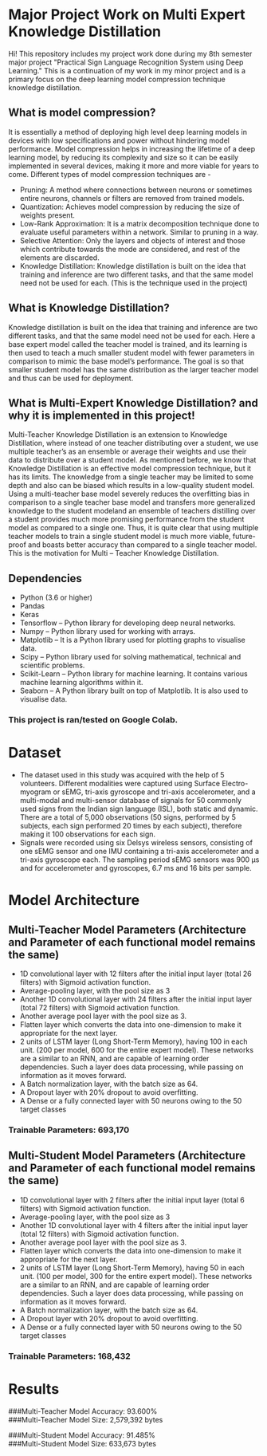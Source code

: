 # Major Project Work on Multi Expert Knowledge Distillation
Hi! This repository includes my project work done during my 8th semester major project "Practical Sign Language Recognition System using Deep Learning."
This is a continuation of my work in my minor project and is a primary focus on the deep learning model compression technique knowledge distillation.

## What is model compression?
It is essentially a method of deploying high level deep learning models in devices with low specifications and power without hindering model performance. Model compression helps in increasing the lifetime of a deep learning model, by reducing its complexity and size so it can be easily implemented in several devices, making it more and more viable for years to come.
Different types of model compression techniques are - 
* Pruning: A method where connections between neurons or sometimes entire neurons, channels or filters are removed from trained models.
* Quantization: Achieves model compression by reducing the size of weights present.
* Low-Rank Approximation: It is a matrix decomposition technique done to evaluate useful parameters within a network. Similar to pruning in a way.
* Selective Attention: Only the layers and objects of interest and those which contribute towards the mode are considered, and rest of the elements are discarded.
* Knowledge Distillation: Knowledge distillation is built on the idea that training and inference are two different tasks, and that the same model need not be used for each. (This is the technique used in the project)

## What is Knowledge Distillation?
Knowledge distillation is built on the idea that training and inference are two different tasks, and that the same model need not be used for each. Here a base expert model called the teacher model is trained, and its learning is then used to teach a much smaller student model with fewer parameters in comparison to mimic the base model’s performance. The goal is so that smaller student model has the same distribution as the larger teacher model and thus can be used for deployment.

## What is Multi-Expert Knowledge Distillation? and why it is implemented in this project! 
Multi-Teacher Knowledge Distillation is an extension to Knowledge Distillation, where instead of one teacher distributing over a student, we use multiple teacher’s as an ensemble or average their weights and use their data to distribute over a student model. As mentioned before, we know that Knowledge Distillation is an effective model compression technique, but it has its limits. The knowledge from a single teacher may be limited to some depth and also can be biased which results in a low-quality student model. Using a multi-teacher base model severely reduces the overfitting bias in comparison to a single teacher base model and transfers more generalized knowledge to the student modeland an ensemble of teachers distilling over a student provides much more promising performance from the student model as compared to a single one. Thus, it is quite clear that using multiple teacher models to train a single student model is much more viable, future-proof and boasts better accuracy than compared to a single teacher model. This is the motivation for Multi – Teacher Knowledge Distillation.

## Dependencies
* Python (3.6 or higher)
* Pandas
* Keras 
* Tensorflow – Python library for developing deep neural networks.
* Numpy – Python library used for working with arrays.
* Matplotlib – It is a Python library used for plotting graphs to visualise data.
* Scipy – Python library used for solving mathematical, technical and scientific
problems.
* Scikit-Learn – Python library for machine learning. It contains various machine
learning algorithms within it.
* Seaborn – A Python library built on top of Matplotlib. It is also used to visualise
data.

### This project is ran/tested on Google Colab. 

# Dataset 
* The dataset used in this study was acquired with the help of 5 volunteers. Different modalities were captured using Surface Electro-myogram or sEMG, tri-axis gyroscope and tri-axis accelerometer, and a multi-modal and multi-sensor database of signals for 50 commonly used signs from the Indian sign language (ISL), both static and dynamic. There are a total of 5,000 observations (50 signs, performed by 5 subjects, each sign performed 20 times by each subject), therefore making it 100 observations for each sign.
* Signals were recorded using six Delsys wireless sensors, consisting of one sEMG sensor and one IMU containing a tri-axis accelerometer and a tri-axis gyroscope each. The sampling period sEMG sensors was 900 μs and for accelerometer and gyroscopes, 6.7 ms and 16 bits per sample.

# Model Architecture

## Multi-Teacher Model Parameters (Architecture and Parameter of each functional model remains the same)
* 1D convolutional layer with 12 filters after the initial input layer (total 26 filters) with Sigmoid activation function.
* Average-pooling layer, with the pool size as 3
* Another 1D convolutional layer with 24 filters after the initial input layer (total 72 filters) with Sigmoid activation function.
* Another average pool layer with the pool size as 3.
* Flatten layer which converts the data into one-dimension to make it appropriate for the next layer.
* 2 units of LSTM layer (Long Short-Term Memory), having 100 in each unit. (200 per model, 600 for the entire expert model). These networks are a similar to an RNN, and are capable of learning order dependencies. Such a layer does data processing, while passing on information as it moves forward.
* A Batch normalization layer, with the batch size as 64.
* A Dropout layer with 20% dropout to avoid overfitting.
* A Dense or a fully connected layer with 50 neurons owing to the 50 target classes
### Trainable Parameters: 693,170


## Multi-Student Model Parameters (Architecture and Parameter of each functional model remains the same)
* 1D convolutional layer with 2 filters after the initial input layer (total 6 filters) with Sigmoid activation function.
* Average-pooling layer, with the pool size as 3
* Another 1D convolutional layer with 4 filters after the initial input layer (total 12 filters) with Sigmoid activation function.
* Another average pool layer with the pool size as 3.
* Flatten layer which converts the data into one-dimension to make it appropriate for the next layer.
* 2 units of LSTM layer (Long Short-Term Memory), having 50 in each unit. (100 per model, 300 for the entire expert model). These networks are a similar to an RNN, and are capable of learning order dependencies. Such a layer does data processing, while passing on information as it moves forward.
* A Batch normalization layer, with the batch size as 64.
* A Dropout layer with 20% dropout to avoid overfitting.
* A Dense or a fully connected layer with 50 neurons owing to the 50 target classes
### Trainable Parameters: 168,432


# Results
###Multi-Teacher Model Accuracy: 93.600%  
###Multi-Teacher Model Size: 2,579,392 bytes

###Multi-Student Model Accuracy: 91.485%  
###Multi-Student Model Size: 633,673 bytes
